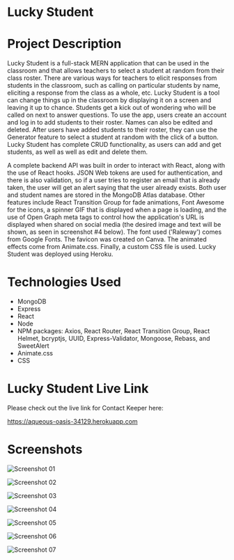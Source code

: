# Lucky Student

# Project Description

Lucky Student is a full-stack MERN application that can be used in the classroom and that allows teachers to select a student at random from their class roster. There are various ways for teachers to elicit responses from students in the classroom, such as calling on particular students by name, eliciting a response from the class as a whole, etc. Lucky Student is a tool can change things up in the classroom by displaying it on a screen and leaving it up to chance. Students get a kick out of wondering who will be called on next to answer questions. To use the app, users create an account and log in to add students to their roster. Names can also be edited and deleted. After users have added students to their roster, they can use the Generator feature to select a student at random with the click of a button. Lucky Student has complete CRUD functionality, as users can add and get students, as well as well as edit and delete them.

A complete backend API was built in order to interact with React, along with the use of React hooks. JSON Web tokens are used for authentication, and there is also validation, so if a user tries to register an email that is already taken, the user will get an alert saying that the user already exists. Both user and student names are stored in the MongoDB Atlas database. Other features include React Transition Group for fade animations, Font Awesome for the icons, a spinner GIF that is displayed when a page is loading, and the use of Open Graph meta tags to control how the application's URL is displayed when shared on social media (the desired image and text will be shown, as seen in screenshot #4 below). The font used ('Raleway') comes from Google Fonts. The favicon was created on Canva. The animated effects come from Animate.css. Finally, a custom CSS file is used. Lucky Student was deployed using Heroku. 

# Technologies Used

* MongoDB
* Express
* React
* Node
* NPM packages: Axios, React Router, React Transition Group, React Helmet, bcryptjs, UUID, Express-Validator, Mongoose, Rebass, and SweetAlert
* Animate.css
* CSS

# Lucky Student Live Link

Please check out the live link for Contact Keeper here:

https://aqueous-oasis-34129.herokuapp.com

# Screenshots

![Screenshot 01](screenshots/contact-keeper-screenshot01.png "Account Login Page")

![Screenshot 02](screenshots/contact-keeper-screenshot02.png "Account Register Page")

![Screenshot 03](screenshots/contact-keeper-screenshot03.png "Students Page")

![Screenshot 04](screenshots/contact-keeper-screenshot04.png "Generator Page")

![Screenshot 05](screenshots/contact-keeper-screenshot05.png "SweetAlert Message")

![Screenshot 06](screenshots/contact-keeper-screenshot06.png "Error Page")

![Screenshot 07](screenshots/contact-keeper-screenshot07.png "Preview of Link when Shared on Social Media")
